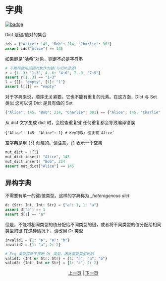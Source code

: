 # 字典

[![badge](https://img.shields.io/endpoint.svg?url=https%3A%2F%2Fgezf7g7pd5.execute-api.ap-northeast-1.amazonaws.com%2Fdefault%2Fsource_up_to_date%3Fowner%3Derg-lang%26repos%3Derg%26ref%3Dmain%26path%3Ddoc/EN/syntax/11_dict.md%26commit_hash%3D62572cdd7d0ca2bd476d44cb3fcb9c9509689baf)](https://gezf7g7pd5.execute-api.ap-northeast-1.amazonaws.com/default/source_up_to_date?owner=erg-lang&repos=erg&ref=main&path=doc/EN/syntax/11_dict.md&commit_hash=62572cdd7d0ca2bd476d44cb3fcb9c9509689baf)

Dict 是键/值对的集合

```python
ids = {"Alice": 145, "Bob": 214, "Charlie": 301}
assert ids["Alice"] == 145
```

如果键是"哈希"对象，则键不必是字符串

```python
# 不推荐使用范围对象作为键(与切片混淆)
r = {1..3: "1~3", 4..6: "4~6", 7..9: "7~9"}
assert r[1..3] == "1~3"
l = {[]: "empty", [1]: "1"}
assert l[[]] == "empty"
```

对于字典来说，顺序无关紧要。它也不能有重复的元素。在这方面，Dict 与 Set 类似
您可以说 Dict 是具有值的 Set

```python
{"Alice": 145, "Bob": 214, "Charlie": 301} == {"Alice": 145, "Charlie": 301, "Bob": 214}
```

从 dict 文字生成 dict 时，会检查重复键
任何重复都会导致编译错误

```python,compile_fail
{"Alice": 145, "Alice": 1} # Key错误: 重复键`Alice`
```

空字典是用 `{:}` 创建的。请注意，`{}` 表示一个空集

```python
mut_dict = !{:}
mut_dict.insert! "Alice", 145
mut_dict.insert! "Bob", 214
assert mut_dict["Alice"] == 145
```

## 异构字典

不需要有单一的键/值类型。这样的字典称为 __heterogenous dict_

```python
d: {Str: Int, Int: Str} = {"a": 1, 1: "a"}
assert d["a"] == 1
assert d[1] == "a"
```

但是，不能将相同类型的值分配给不同类型的键，或者将不同类型的值分配给相同类型的键
在这种情况下，请改用 Or 类型

```python
invalid1 = {1: "a", "a": "b"}
invalid2 = {1: "a", 2: 2}

# Erg 类型推断不推断 Or 类型，因此需要类型说明
valid1: {Int or Str: Str} = {1: "a", "a": "b"}
valid2: {Int: Int or Str} = {1: "a", 2: 2}
```

<p align='center'>
    <a href='./10_array.md'>上一页</a> | <a href='./12_container_ownership.md'>下一页</a>
</p>
